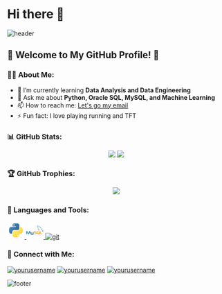 # Hi there 👋
![header](https://capsule-render.vercel.app/api?type=waving&color=auto&height=300&text=자두먹고싶다&fontSize=35)

## 🌟 Welcome to My GitHub Profile! 🌟

### 👨‍💻 About Me:
- 🌱 I’m currently learning **Data Analysis and Data Engineering**
- 💬 Ask me about **Python, Oracle SQL, MySQL, and Machine Learning**
- 📫 How to reach me: [Let's go my email](mailto:vtrz80@gmail.com)
- ⚡ Fun fact: I love playing running and TFT

### 📊 GitHub Stats:
<div align="center">
  <img height="200px" src="https://github-readme-stats.vercel.app/api?username=yourusername&show_icons=true&theme=radical&count_private=true" />
  <img height="200px" src="https://github-readme-stats.vercel.app/api/top-langs/?username=yourusername&layout=compact&theme=radical" />
</div>

### 🏆 GitHub Trophies:
<div align="center">
  <img src="https://github-profile-trophy.vercel.app/?username=yourusername&theme=onedark" />
</div>

### 🧰 Languages and Tools:
<p align="left">
  <a href="https://www.python.org" target="_blank"> <img src="https://raw.githubusercontent.com/devicons/devicon/master/icons/python/python-original.svg" alt="python" width="40" height="40"/> </a>
  <a href="https://www.mysql.com/" target="_blank"> <img src="https://raw.githubusercontent.com/devicons/devicon/master/icons/mysql/mysql-original-wordmark.svg" alt="mysql" width="40" height="40"/> </a>
  <a href="https://git-scm.com/" target="_blank"> <img src="https://www.vectorlogo.zone/logos/git-scm/git-scm-icon.svg" alt="git" width="40" height="40"/> </a>
</p>

### 🔗 Connect with Me:
<p align="left">
  <a href="https://linkedin.com/in/yourusername" target="blank"><img align="center" src="https://cdn.jsdelivr.net/npm/simple-icons@3.0.1/icons/linkedin.svg" alt="yourusername" height="30" width="40" /></a>
  <a href="https://instagram.com/yourusername" target="blank"><img align="center" src="https://cdn.jsdelivr.net/npm/simple-icons@3.0.1/icons/instagram.svg" alt="yourusername" height="30" width="40" /></a>
  <a href="https://twitter.com/yourusername" target="blank"><img align="center" src="https://cdn.jsdelivr.net/npm/simple-icons@3.0.1/icons/twitter.svg" alt="yourusername" height="30" width="40" /></a>
</p>

![footer](https://capsule-render.vercel.app/api?section=footer&type=waving&color=auto&height=100)


